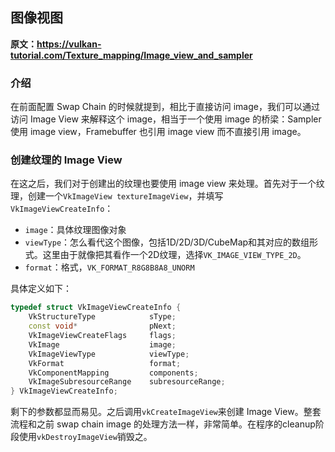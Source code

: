 ## 图像视图

**原文：https://vulkan-tutorial.com/Texture_mapping/Image_view_and_sampler**



### 介绍

在前面配置 Swap Chain 的时候就提到，相比于直接访问 image，我们可以通过访问 Image View 来解释这个 image，相当于一个使用 image 的桥梁：Sampler 使用 image view，Framebuffer 也引用 image view 而不直接引用 image。

### 创建纹理的 Image View

在这之后，我们对于创建出的纹理也要使用 image view 来处理。首先对于一个纹理，创建一个`VkImageView textureImageView`，并填写`VkImageViewCreateInfo`：

* `image`：具体纹理图像对象
* `viewType`：怎么看代这个图像，包括1D/2D/3D/CubeMap和其对应的数组形式。这里由于就像把其看作一个2D纹理，选择`VK_IMAGE_VIEW_TYPE_2D`。
* `format`：格式，`VK_FORMAT_R8G8B8A8_UNORM`

具体定义如下：

```cpp
typedef struct VkImageViewCreateInfo {
    VkStructureType            sType;
    const void*                pNext;
    VkImageViewCreateFlags     flags;
    VkImage                    image;
    VkImageViewType            viewType;
    VkFormat                   format;
    VkComponentMapping         components;
    VkImageSubresourceRange    subresourceRange;
} VkImageViewCreateInfo;
```

剩下的参数都显而易见。之后调用`vkCreateImageView`来创建 Image View。整套流程和之前 swap chain image 的处理方法一样，非常简单。在程序的cleanup阶段使用`vkDestroyImageView`销毁之。

